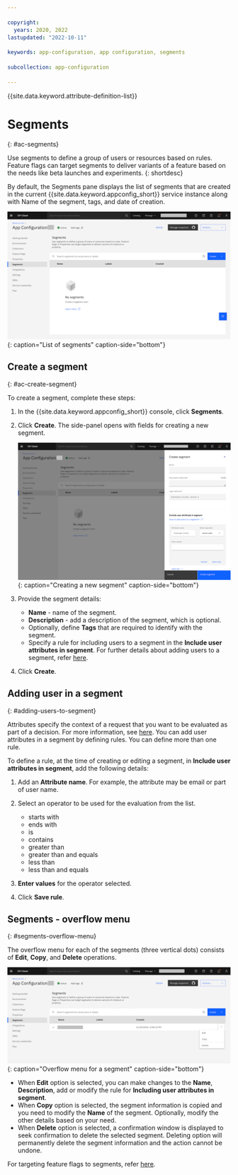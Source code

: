 ```yaml
---

copyright:
  years: 2020, 2022
lastupdated: "2022-10-11"

keywords: app-configuration, app configuration, segments

subcollection: app-configuration

---
```


{{site.data.keyword.attribute-definition-list}}

# Segments
{: #ac-segments}

Use segments to define a group of users or resources based on rules. Feature flags can target segments to deliver variants of a feature based on the needs like beta launches and experiments.
{: shortdesc}

By default, the Segments pane displays the list of segments that are created in the current {{site.data.keyword.appconfig_short}} service instance along with Name of the segment, tags, and date of creation.

![List of segments](images/ac-segments-default.png "List of segments"){: caption="List of segments" caption-side="bottom"}

## Create a segment
{: #ac-create-segment}

To create a segment, complete these steps:

1. In the {{site.data.keyword.appconfig_short}} console, click **Segments**.

1. Click **Create**. The side-panel opens with fields for creating a new segment.

   ![Create a segment](images/ac-segments-create.png "Creating a segment"){: caption="Creating a new segment" caption-side="bottom"}

1. Provide the segment details:
   - **Name** - name of the segment.
   - **Description** - add a description of the segment, which is optional.
   - Optionally, define **Tags** that are required to identify with the segment.
   - Specify a rule for including users to a segment in the **Include user attributes in segment**. For further details about adding users to a segment, refer [here](#adding-users-to-segment).

1. Click **Create**.

## Adding user in a segment
{: #adding-users-to-segment}

Attributes specify the context of a request that you want to be evaluated as part of a decision. For more information, see [here](/docs/app-configuration?topic=app-configuration-ac-overview#ac-attribute). You can add user attributes in a segment by defining rules. You can define more than one rule.

To define a rule, at the time of creating or editing a segment, in **Include user attributes in segment**, add the following details:

1. Add an **Attribute name**. For example, the attribute may be email or part of user name.

1. Select an operator to be used for the evaluation from the list.
   - starts with
   - ends with
   - is
   - contains
   - greater than
   - greater than and equals
   - less than
   - less than and equals

1. **Enter values** for the operator selected.

1. Click **Save rule**.

## Segments - overflow menu
{: #segments-overflow-menu}

The overflow menu for each of the segments (three vertical dots) consists of **Edit**, **Copy**, and **Delete** operations.

![Overflow menu for a segment](images/ac-segments-overflow-menu.png "Overflow menu for a segment"){: caption="Overflow menu for a segment" caption-side="bottom"}

- When **Edit** option is selected, you can make changes to the **Name**, **Description**, add or modify the rule for **Including user attributes in segment**.
- When **Copy** option is selected, the segment information is copied and you need to modify the **Name** of the segment. Optionally, modify the other details based on your need.
- When **Delete** option is selected, a confirmation window is displayed to seek confirmation to delete the selected segment. Deleting option will permanently delete the segment information and the action cannot be undone.

For targeting feature flags to segments, refer [here](/docs/app-configuration?topic=app-configuration-ac-feature-flags#targeting-segment-with-feature-flag).
